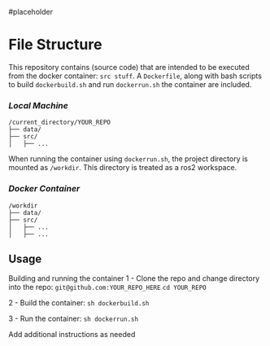 #placeholder

# File Structure

This repository contains (source code) that are intended to be executed from the docker container: `src stuff`.
A `Dockerfile`, along with bash scripts to build `dockerbuild.sh` and run `dockerrun.sh` the container are included.

### _**Local Machine**_
```
/current_directory/YOUR_REPO
├── data/
├── src/
│   ├── ...
```

When running the container using `dockerrun.sh`, the project directory is mounted as `/workdir`. This directory is treated as a ros2 workspace.
### _**Docker Container**_
```
/workdir
├── data/
├── src/
│   ├── ...
│   ├── ...
```

## Usage

Building and running the container
1 - Clone the repo and change directory into the repo:
`git@github.com:YOUR_REPO_HERE`
`cd YOUR_REPO`

2 - Build the container:
`sh dockerbuild.sh`

3 - Run the container:
`sh dockerrun.sh`

Add additional instructions as needed
